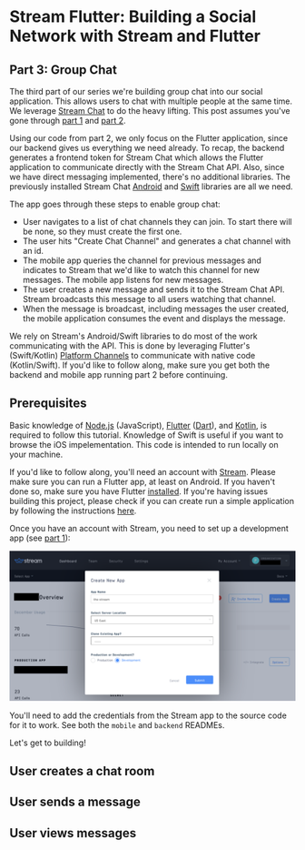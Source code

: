 # Stream Flutter: Building a Social Network with Stream and Flutter
## Part 3: Group Chat

The third part of our series we're building group chat into our social application. This allows users to chat with multiple people at the same time. We leverage [Stream Chat](https://getstream.io/chat/) to do the heavy lifting. This post assumes you've gone through [part 1](https://github.com/nparsons08/stream-flutter/tree/1-social) and [part 2](https://github.com/nparsons08/stream-flutter/tree/2-messaging). 

Using our code from part 2, we only focus on the Flutter application, since our backend gives us everything we need already. To recap, the backend generates a frontend token for Stream Chat which allows the Flutter application to communicate directly with the Stream Chat API. Also, since we have direct messaging implemented, there's no additional libraries. The previously installed Stream Chat [Android](https://github.com/GetStream/stream-chat-android) and [Swift](https://github.com/GetStream/stream-chat-swift) libraries are all we need.

The app goes through these steps to enable group chat:

* User navigates to a list of chat channels they can join. To start there will be none, so they must create the first one.
* The user hits "Create Chat Channel" and generates a chat channel with an id. 
* The mobile app queries the channel for previous messages and indicates to Stream that we'd like to watch this channel for new messages. The mobile app listens for new messages.
* The user creates a new message and sends it to the Stream Chat API. Stream broadcasts this message to all users watching that channel. 
* When the message is broadcast, including messages the user created, the mobile application consumes the event and displays the message.

We rely on Stream's Android/Swift libraries to do most of the work communicating with the API. This is done by leveraging Flutter's (Swift/Kotlin) [Platform Channels](https://flutter.dev/docs/development/platform-integration/platform-channels) to communicate with native code (Kotlin/Swift). If you'd like to follow along, make sure you get both the backend and mobile app running part 2 before continuing.

## Prerequisites

Basic knowledge of [Node.js](https://nodejs.org/en/) (JavaScript), [Flutter](https://flutter.dev/) ([Dart](https://dart.dev/)), and [Kotlin](https://kotlinlang.org/), is required to follow this tutorial. Knowledge of Swift is useful if you want to browse the iOS impelementation. This code is intended to run locally on your machine. 

If you'd like to follow along, you'll need an account with [Stream](https://getstream.io/accounts/signup/). Please make sure you can run a Flutter app, at least on Android. If you haven't done so, make sure you have Flutter [installed](https://flutter.dev/docs/get-started/install). If you're having issues building this project, please check if you can create run a simple application by following the instructions [here](https://flutter.dev/docs/get-started/test-drive).

Once you have an account with Stream, you need to set up a development app (see [part 1](https://github.com/nparsons08/stream-flutter/tree/1-social)):

![](images/create-app.png)

You'll need to add the credentials from the Stream app to the source code for it to work. See both the `mobile` and `backend` READMEs. 

Let's get to building!


## User creates a chat room

## User sends a message

## User views messages



